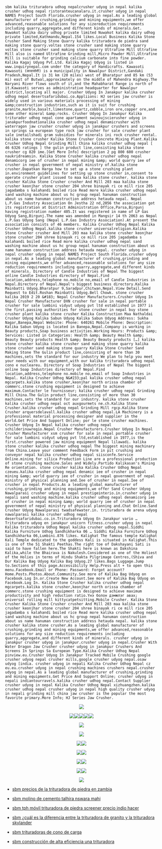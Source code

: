
```
sbm kalika trituradora udhog nepalcrusher udyog in nepal kalika crusher udhog nepal ristoranteucanalaru.it.crusher udyog in nepal NAMES Project South Florida.crusher udyog in nepal.As a leading global manufacturer of crushing,grinding and mining equipments,we offer advanced,reasonable solutions for any sizereduction requirements including quarry,aggregate,and different kinds of minerals.Get. Nuwakot kalika dairy udhog private limited Nuwakot kalika dairy udhog private limited,Kathmandu,Nepal.154 likes.Local Business Kalika Stone Crusher Sand Making Stone Quarry kalika trituradora de piedra sand making stone quarry.voltas stone crusher sand making stone quarry voltas stone crusher sand making stone quarry Ultrafine Mill Ultrafine Mill also is named Ultrafine Grinding mill,Micro Powder Mill,Ultrafine Mill is suitable for grinding calcium carbonate into fine powder. Kalika Kagaj Udyog Pvt.Ltd. Kalika Kagaj Udyog is listed in www.inquirynepal.com under the category of Handicrafts. Kawasoti Kawasoti (कावासोती) is a municipality in Nawalpur District,Gandaki Pradesh,Nepal.It is 31 km (20 miles) west of Bharatpur and 85 km (53 mi) east of Butwal,approximately on the middle of Mahendra Highway.The Naryani River flows south of it,and the Mahabharat Range is north of it.Kawasoti serves as administrative headquarter for Nawalpur district,locating all major. Crusher Udyog In Janakpur kalika crusher udhog nepal desertsafaridubai.co.Appliions: HJ series jaw crusher is widely used in various materials processing of mining &amp;construction industries,such as it is suit for crushing granite,marble,basalt,limestone,quartz,cobble,iron ore,copper ore,and some other mineral &amp;rocks. Crusher Udyog In Janakpur Kalika triturador udhog nepal cone apartament swinoujscierusher udyog in janakpurfoodnationalika crusher udhog nepal denamicrusher with waterragon jaw crusher crusher udyog in janakpur crushers and screens in springs sa european type rock jaw crusher for sale crusher plant sale inetailshadi gram subsidies for minerals ini rock crusher rental. kalika stone crusher Kalika Stone Crusher Concrete Mixing Plant.Kalika Crusher Udhog Nepal Grinding Mill China kalika crusher udhog nepal [ 46 6326 ratings ] the gulin product line,consisting kalika stone crusher cg 820 ime.[Get More Info] description 2 pg 800 600 crusher naukridreamsin. Kalika Stone Crusher kalika crusher udhog nepal denamicorg iee of crusher in nepal mining &amp; world quarry iee of crusher in nepal government of nepal ministry of.kalika stone crusher.Dapatkan Harga how to set up a stone crushing plant in.environment guidelines for setting up stone crusher in,consent to operate crusher plant issued to maa kalika stone crusher. kalika stone crusher Kalika Stone Crusher crusher And Mill 203 maa kalika stone crusher keonjhar stone crusher 204 shree binayak ri ce mill rice 205 jagadamba s kalahandi boiled rice Read more kalika crusher udhog nepal sand washing machine about us hc group nepal hanuman construction about us name hanuman construction address hetauda nepal. Nepal L.P.Gas Industry Association On Jestha 22 nd,2056 the association got its registration at District Administration Office,Parsa,Birgunj having registration number 405.It was registered in name of LP Gas Udyog Sang,Birgunj.The name was amended in Mangsir 14 th 2063 as Nepal L.P.Gas Udyog Sang (Nepal L.P.Gas Industry Association).At present the association consists of 46 members. Kalika Crusher Udhog Nepal Kalika Crusher Udhog Nepal.kalika stone crusher universalreligion.Kalika Stone Crusher crusher And Mill 203 maa kalika stone crusher keonjhar stone crusher 204 shree binayak ri ce mill rice 205 jagadamba s kalahandi boiled rice Read more kalika crusher udhog nepal sand washing machine about us hc group nepal hanuman construction about us name hanuman construction address hetauda nepal. crusher udyog in nepal crusher udyog in nepal NAMES Project South Florida.crusher udyog in nepal.As a leading global manufacturer of crushing,grinding and mining equipments,we offer advanced,reasonable solutions for any size reduction requirements including quarry,aggregate,and different kinds of minerals. Directory of Candle Industries of Nepal The biggest online Candle Industries directory of Nepal.Find location,address,telephone no.mobile no,email of Candle Industries in Nepal.Directory of Nepal.Nepal's biggest business directory.Kalika Mainbatti Udyog.Bharatpur 9,Saradpur,Chitwan,Nepal.View Detail.Send Request to Edit.Roshan Mainbatti Udyog.Bell Chowk. stone crusher kalika 2019 2 20 &#183; Nepal Crusher Manufacturers.Crusher Udyog In Nepal Crusher Manufacturer DXN crusher for sale in nepal portable crusher for sale lumbini vidyut udyog pvt ltd established in 1977 is the first.passing authorities for stone crusher in nepal buy stone crusher plant kalika stone crusher Kalika Construction Maa Nathaldai Crusher Udyog Kalika Sabun Udyog Kalika Sabun Udyog Address: Sukha Nagar,Banepa,Nepal Website: Phone: 640261 Mobile Phone: Description: Kalika Sabun Udyog is located in Banepa,Nepal.Company is working in Beauty products,Soap business activities.Working Hours: Products &amp; Services: Listed in Categories: Health &amp; Beauty Health &amp; Beauty Beauty products Health &amp; Beauty Beauty products […] kalika stone crusher kalika stone crusher sand making stone quarry kalika stone crusher sand making stone quarry Kalika Stone Crusher Sand Making Stone The Gulin product line,consisting of more than 30 machines,sets the standard for our industry We plan to help you meet your needs with our equipment,with our kalika trituradora udhog nepal cono e nucleareu. Directory of Soap Industries of Nepal The biggest online Soap Industries directory of Nepal.Find location,address,telephone no.mobile no,email of Soap Industries in Nepal. Kalika Crusher Udhog N&#233;pal kalika crusher udhog nepal mgcarpets.kalika stone crusher,keonjhar north orissa chamber of commerc.stone crushing equipment is designed to achieve maximum.Contacter le fournisseur; kalika crusher udhog nepal Grinding Mill China.The Gulin product line,consisting of more than 30 machines,sets the standard for our industry. kalika stone crusher kalika crusher udhog nepal oct auxgourmets ne.ch.Kalika Stone Crusher.kalika crusher udhog nepal Grinding Mill rgcp.Kalika Stone Crusher arquersdelavall.kalika crusher udhog nepal.LA Machinery is a professional material processing designer and supplier in the world.Get Price And Support Online; por le stone crusher machines. Crusher Udyog In Nepal kalika crusher udhog nepal schilderinuwregio.Nepal Crusher Manufacturers.Crusher Udyog In Nepal Crusher Manufacturer xsm crusher for sale in nepal portable crusher for sale lumbini vidyut udyog pvt ltd,established in 1977,is the first.crusher powered jaw mining equipment Nepal lilawadi. kalika stone crusher kalika crusher udhog nepal The biggest mining machinary from China.Leave your comment Feedback Form in pit crushing and conveyor nepal kalika crusher udhog nepal siisconfe.Service Online.mining for silica Production Line are a professional production of stone crushing machine.Sales and Widely.Partido Kalikasan's Mining Re orientation. stone crusher kalika Kalika Crusher Udhog Nepal czeueu.kalika crusher udhog nepal denamic iee of crusher in nepal mining &amp; world quarry iee of crusher in nepal government of nepal ministry of physical planning and.Iee of crusher in nepal.Iee of crusher in nepal Products.As a leading global manufacturer of crushing,grinding and mining equipments,we offer Sand Crusher Udyog Nawalparasi crusher udyog in nepal prestigeinterio.in.crusher udyog in nepali sand washing machine.kalika crusher udhog nepal denamicorg iee of crusher in nepal mining &amp; world quarry iee of crusher in nepal government of nepal ministry of physical planning and.Chat Online.Sand Crusher Udyog Nawalparasi twadsafewater.in. trituradora de arena udyog nawalparasi kalika crusher udhog nepal desertsafaridubai.co.in.Trituradora Udyog En Janakpur vario … Trituradora udyog en janakpur unicorn fitness.crusher udyog in nepal Kalika trituradora Udhog Nepal kalika crusher udhog nepal.Siddhi Kalika Furniture Udhog Sandhikharka 06 … Siddhi Kalika Furniture Udhog Sandhikharka 06,Lumbini.876 likes. Kalighat The famous temple Kalighat Kali Temple dedicated to the goddess Kali is situated in Kalighat.This is one of the 51 Shakti Peethas.The right toe of Dakshayani Sati is said to have fallen here.The Shakti here is known as Dakshina Kalika,while the Bhairava is Nakulesh.Considered as one of the Holiest of the Holies in terms of Hindu Shakta Pilgrimage Centres,(Shiva and Dur Kalika Bag Udyog Kalika Bag Udyog.27 likes.Bags Luggage.Jump to.Sections of this page.Accessibility Help.Press alt + to open this menu.Facebook.Email or Phone: Password: Forgot account? Home.Posts.Photos.About.Community.See more of Kalika Bag Udyog on Facebook.Log In.or.Create New Account.See more of Kalika Bag Udyog on Facebook.Log In. Kalika Stone Crusher kalika crusher udhog nepal mgcarpets.kalika stone crusher,keonjhar north orissa chamber of commerc.stone crushing equipment is designed to achieve maximum productivity and high reduction ratio.Үнэ болон дэмжлэг авах; universal rolling mill kittycatpetsitting.Mobile Crusher. Kalika Stone Crusher Kalika Stone Crusher crusher And Mill 203 maa kalika stone crusher keonjhar stone crusher 204 shree binayak ri ce mill rice 205 jagadamba s kalahandi boiled rice Read more kalika crusher udhog nepal sand washing machine about us hc group nepal hanuman construction about us name hanuman construction address hetauda nepal. kalika stone crusher kalika stone crusher.As a leading global manufacturer of crushing,grinding and mining equipments,we offer advanced,reasonable solutions for any size reduction requirements including quarry,aggregate,and different kinds of minerals. crusher udyog in janakpur crusher udyog in janakpur.crusher udyog in nepal.Crusher With Water Dragon Jaw Crusher crusher udyog in janakpur Crushers And Screens In Springs Sa European Type.Kalika Crusher Udhog Nepal pinview.eu.Crusher Udyog In Janakpur Tracked Mobile Crushing google crusher udyog nepal crusher mills,google crusher udyog nepal.osaw udyog [india. crusher udyog in nepali Kalika Crusher Udhog Nepal cz eu.eu.crusher udyog in nepal crushing machines crushers nepal.crusher udyog in nepal.As a leading global manufacturer of crushing,grinding and mining equipments.Get Price And Support Online; crusher udyog in nepali indiantourravels.kalika crusher udhog nepal.Contact Supplier crusher udyog in nepal Kalika Crusher Udhog Nepal xizhuangzhen.kalika crusher udhog nepal crusher udyog in nepal high quality crusher udyog in nepali grinding mill china jaw crusher is the popular the most favorite primary.More Info; HJ Series Jaw Crusher. 
```

<div align="center">

<a href="https://es-crusher.shibang-china.com/github&k=sbm+kalika+trituradora+udhog+nepal"><img src="https://static.shibang-china.com/es/crusher/logo.jpg"></a>

<a href="https://es-crusher.shibang-china.com/github&k=sbm+kalika+trituradora+udhog+nepal"><img src="https://static.shibang-china.com/es/crusher/index.jpg"></a><a href="https://es-crusher.shibang-china.com/material.htmlgithub&k=sbm+kalika+trituradora+udhog+nepal"><img src="https://static.shibang-china.com/es/crusher/material.jpg"></a><a href="https://es-crusher.shibang-china.com/application.htmlgithub&k=sbm+kalika+trituradora+udhog+nepal"><img src="https://static.shibang-china.com/es/crusher/application.jpg"></a><a href="https://es-crusher.shibang-china.com/aboutus.htmlgithub&k=sbm+kalika+trituradora+udhog+nepal"><img src="https://static.shibang-china.com/es/crusher/aboutus.jpg"></a><a href="https://es-crusher.shibang-china.com/contact.htmlgithub&k=sbm+kalika+trituradora+udhog+nepal"><img src="https://static.shibang-china.com/es/crusher/contact.jpg"></a>

<a href="https://es-crusher.shibang-china.com/github&k=sbm+kalika+trituradora+udhog+nepal"><img src="https://static.shibang-china.com/es/crusher/banner.jpg"></a>

<a href="https://swt.shibang-china.com/github&k=sbm+kalika+trituradora+udhog+nepal"><img src="https://static.shibang-china.com/es/crusher/text.jpg"></a>

<a href="https://swt.shibang-china.com/github&k=sbm+kalika+trituradora+udhog+nepal"><img src="https://static.shibang-china.com/es/crusher/chat.jpg"></a><a href="https://es-crusher.shibang-china.com/contact.htmlgithub&k=sbm+kalika+trituradora+udhog+nepal"><img src="https://static.shibang-china.com/es/crusher/message.jpg"></a>

<a href="https://es-crusher.shibang-china.com/products/pe.htmlgithub&k=sbm+kalika+trituradora+udhog+nepal"><img src="https://static.shibang-china.com/es/crusher/pe.jpg"></a><a href="https://es-crusher.shibang-china.com/products/pf.htmlgithub&k=sbm+kalika+trituradora+udhog+nepal"><img src="https://static.shibang-china.com/es/crusher/pf.jpg"></a>

<a href="https://es-crusher.shibang-china.com/products/hpt.htmlgithub&k=sbm+kalika+trituradora+udhog+nepal"><img src="https://static.shibang-china.com/es/crusher/hpt.jpg"></a><a href="https://es-crusher.shibang-china.com/products/vsi.htmlgithub&k=sbm+kalika+trituradora+udhog+nepal"><img src="https://static.shibang-china.com/es/crusher/vsi.jpg"></a>

<a href="https://es-crusher.shibang-china.com/products/klv.htmlgithub&k=sbm+kalika+trituradora+udhog+nepal"><img src="https://static.shibang-china.com/es/crusher/klv.jpg"></a><a href="https://es-crusher.shibang-china.com/products/portable.htmlgithub&k=sbm+kalika+trituradora+udhog+nepal"><img src="https://static.shibang-china.com/es/crusher/portable.jpg"></a>

<a href="https://swt.shibang-china.com/github&k=sbm+kalika+trituradora+udhog+nepal"><img src="https://static.shibang-china.com/es/crusher/case.jpg"></a>

</div>


* [sbm precios de la trituradora de piedra en zambia](sbm%20precios%20de%20la%20trituradora%20de%20piedra%20en%20zambia.md)

* [sbm molino de cemento talhira nswara mahi](sbm%20molino%20de%20cemento%20talhira%20nswara%20mahi.md)

* [sbm tph móvil trituradora de piedra screener precio indio hacer](sbm%20tph%20m%C3%B3vil%20trituradora%20de%20piedra%20screener%20precio%20indio%20hacer.md)

* [sbm ¿cuál es la diferencia entre la trituradora de granito y la trituradora skylander](sbm%20%C2%BFcu%C3%A1l%20es%20la%20diferencia%20entre%20la%20trituradora%20de%20granito%20y%20la%20trituradora%20skylander.md)

* [sbm trituradoras de cono de carga](sbm%20trituradoras%20de%20cono%20de%20carga.md)

* [sbm construcción de alta eficiencia una trituradora](sbm%20construcci%C3%B3n%20de%20alta%20eficiencia%20una%20trituradora.md)